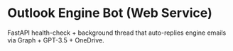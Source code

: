 # Outlook Engine Bot (Web Service)
FastAPI health-check + background thread that auto-replies engine emails via Graph + GPT-3.5 + OneDrive.

